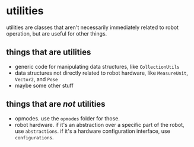# utilities

utilities are classes that aren't necessarily immediately related to robot operation, but are useful
for other things.

## things that are utilities

- generic code for manipulating data structures, like `CollectionUtils`
- data structures not directly related to robot hardware, like `MeasureUnit`, `Vector2`, and `Pose`
- maybe some other stuff

## things that are *not* utilities

- opmodes. use the `opmodes` folder for those.
- robot hardware. if it's an abstraction over a specific part of the robot, use `abstractions`. if
  it's a
  hardware configuration interface, use `configurations`.
